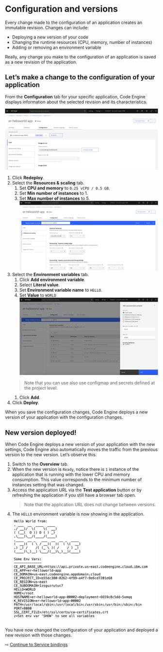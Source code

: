 # Configuration and versions

Every change made to the configuration of an application creates an immutable revision. Changes can include:
- Deploying a new version of your code
- Changing the runtime resources (CPU, memory, number of instances)
- Adding or removing an environment variable

Really, any change you make to the configuration of an application is saved as a new revision of the application.

## Let’s make a change to the configuration of your application

From the **Configuration** tab for your specific application, Code Engine displays information about  the selected revision and its characteristics.

![](images/30-configuration.png ':size=800')

1. Click **Redeploy**.
1. Select the **Resources & scaling** tab.
   1. Set **CPU and memory** to `0.25 vCPU / 0.5 GB`.
   1. Set **Min number of instances** to 1.
   1. Set **Max number of instances** to 5.
   ![](images/30-set-runtime.png ':size=750')
1. Select the **Environment variables** tab.
   1. Click **Add environment variable**.
   1. Select **Literal value**.
   1. Set **Environment variable name** to `HELLO`.
   1. Set **Value** to `WORLD`
   ![](images/30-env-var.png ':size=750')
   > Note that you can use also use configmap and secrets defined at the project level.
   1. Click **Add**.
1. Click **Deploy**.

When you save the configuration changes, Code Engine deploys a new version of your application with the configuration changes.

## New version deployed!

When Code Engine deploys a new version of your application with the new settings, Code Engine also automatically moves the traffic from the previous version to the new version. Let’s observe this. 

1. Switch to the **Overview** tab.
1. When the new version is `Ready`, notice there is `1` instance of the application that is running with the lower CPU and memory consumption. This value corresponds to the minimum number of instances setting that was changed.
1. Access the application URL via the **Test application** button or by refreshing the application if you still have a browser tab open.
   > Note that the application URL does not change between versions.
1. The `HELLO` environment variable is now showing in the application.
   ![](images/30-hello-world.png ':size=500')

You have now changed the configuration of your application and deployed a new revision with those changes.

⇨ [Continue to Service bindings](40-service-binding.md)